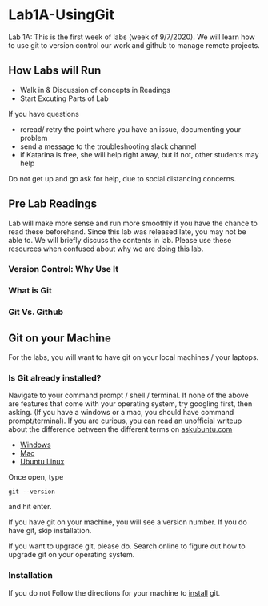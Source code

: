 # Lab1A-UsingGit
Lab 1A: 
This is the first week of labs (week of 9/7/2020). We will learn how to use git to version control our work and github to manage remote projects. 

## How Labs will Run
- Walk in & Discussion of concepts in Readings
- Start Excuting Parts of Lab

If you have questions
- reread/ retry the point where you have an issue, documenting your problem
- send a message to the troubleshooting slack channel
- if Katarina is free, she will help right away, but if not, other students may help

Do not get up and go ask for help, due to social distancing concerns. 

## Pre Lab Readings
Lab will make more sense and run more smoothly if you have the chance to read these beforehand. Since this lab was released late, you may not be able to. We will briefly discuss the contents in lab. Please use these resources when confused about why we are doing this lab. 

### Version Control: Why Use It

### What is Git 

### Git Vs. Github

## Git on your Machine 
For the labs, you will want to have git on your local machines / your laptops. 

### Is Git already installed?
Navigate to your command prompt / shell / terminal. If none of the above are features that come with your operating system, try googling first, then asking.  (If you have a windows or a mac, you should have command prompt/terminal). If you are curious, you can read an unofficial writeup about the difference between the different terms on  [askubuntu.com](https://askubuntu.com/questions/506510/what-is-the-difference-between-terminal-console-shell-and-command-line)
- [Windows](https://www.howtogeek.com/235101/10-ways-to-open-the-command-prompt-in-windows-10/)
- [Mac](https://support.apple.com/guide/terminal/open-or-quit-terminal-apd5265185d-f365-44cb-8b09-71a064a42125/mac)
- [Ubuntu Linux](https://www.wikihow.com/Open-a-Terminal-Window-in-Ubuntu)

Once open, type
```
git --version
```
and hit enter.

If you have git on your machine, you will see a version number. If you do have git, skip installation. 

If you want to upgrade git, please do. Search online to figure out how to upgrade git on your operating system.

### Installation
If you do not Follow the directions for your machine to [install](https://git-scm.com/book/en/v2/Getting-Started-Installing-Git) git.


